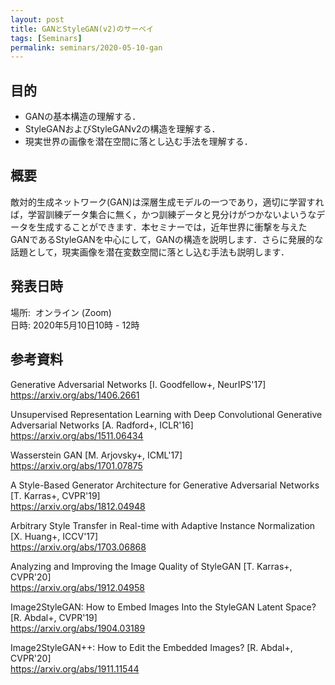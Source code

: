```yaml
---
layout: post
title: GANとStyleGAN(v2)のサーベイ
tags: [Seminars]
permalink: seminars/2020-05-10-gan
---
```


## 目的
- GANの基本構造の理解する．
- StyleGANおよびStyleGANv2の構造を理解する．
- 現実世界の画像を潜在空間に落とし込む手法を理解する．


## 概要

敵対的生成ネットワーク(GAN)は深層生成モデルの一つであり，適切に学習すれば，学習訓練データ集合に無く，かつ訓練データと見分けがつかないよいうなデータを生成することができます．本セミナーでは，近年世界に衝撃を与えたGANであるStyleGANを中心にして，GANの構造を説明します．さらに発展的な話題として，現実画像を潜在変数空間に落とし込む手法も説明します．




## 発表日時

場所:  オンライン (Zoom) \
日時: 2020年5月10日10時 - 12時

## 参考資料

Generative Adversarial Networks [I. Goodfellow+, NeurIPS'17] \
https://arxiv.org/abs/1406.2661

Unsupervised Representation Learning with Deep Convolutional Generative Adversarial Networks [A. Radford+, ICLR'16] \
https://arxiv.org/abs/1511.06434

Wasserstein GAN [M. Arjovsky+, ICML'17] \
https://arxiv.org/abs/1701.07875

A Style-Based Generator Architecture for Generative Adversarial Networks [T. Karras+, CVPR'19] \
https://arxiv.org/abs/1812.04948

Arbitrary Style Transfer in Real-time with Adaptive Instance Normalization [X. Huang+, ICCV'17] \
https://arxiv.org/abs/1703.06868

Analyzing and Improving the Image Quality of StyleGAN [T. Karras+, CVPR'20] \
https://arxiv.org/abs/1912.04958
 
Image2StyleGAN: How to Embed Images Into the StyleGAN Latent Space? [R. Abdal+, CVPR'19] \
https://arxiv.org/abs/1904.03189

Image2StyleGAN++: How to Edit the Embedded Images? [R. Abdal+, CVPR'20] \
https://arxiv.org/abs/1911.11544